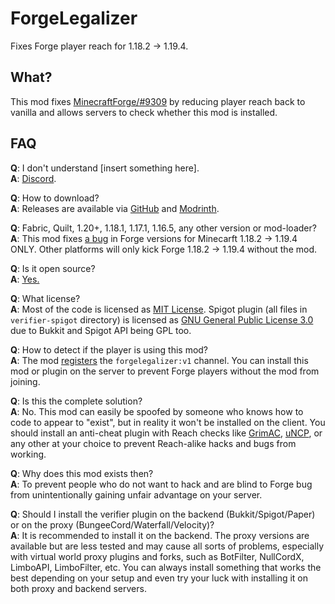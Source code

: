 # ForgeLegalizer

Fixes Forge player reach for 1.18.2 -> 1.19.4.

## What?

This mod fixes [MinecraftForge/#9309](https://github.com/MinecraftForge/MinecraftForge/issues/9309) by reducing player
reach back
to vanilla and allows servers to check whether this mod is installed.

## FAQ

**Q**: I don't understand [insert something here].  
**A**: [Discord](https://dsc.gg/vidtu).

**Q**: How to download?  
**A**: Releases are available via [GitHub](https://github.com/BromineMC/ForgeLegalizer/releases)
and [Modrinth](https://modrinth.com/mod/forgelegalizer).

**Q**: Fabric, Quilt, 1.20+, 1.18.1, 1.17.1, 1.16.5, any other version or mod-loader?  
**A**: This mod fixes [a bug](https://github.com/MinecraftForge/MinecraftForge/issues/9309) in Forge versions for
Minecarft 1.18.2 -> 1.19.4 ONLY. Other platforms will only kick Forge 1.18.2 -> 1.19.4 without the mod.

**Q**: Is it open source?  
**A**: [Yes.](https://github.com/BromineMC/ForgeLegalizer)

**Q**: What license?  
**A**: Most of the code is licensed as [MIT License](https://github.com/BromineMC/ForgeLegalizer/blob/main/LICENSE).
Spigot plugin (all files in `verifier-spigot` directory) is licensed
as [GNU General Public License 3.0](https://github.com/BromineMC/ForgeLegalizer/blob/main/verifier-spigot/COPYING) due
to Bukkit and Spigot API being GPL too.

**Q**: How to detect if the player is using this mod?  
**A**: The mod [registers](https://wiki.vg/Plugin_channels#minecraft:register) the `forgelegalizer:v1` channel. You can
install this mod or plugin on the server to prevent Forge players without the mod from joining.

**Q**: Is this the complete solution?  
**A**: No. This mod can easily be spoofed by someone who knows how to code to appear to "exist", but in reality it won't
be installed on the client. You should install an anti-cheat plugin with Reach checks
like [GrimAC](https://github.com/GrimAnticheat/Grim), [uNCP](https://github.com/Updated-NoCheatPlus/NoCheatPlus), or any
other at your choice to prevent Reach-alike hacks and bugs from working.

**Q**: Why does this mod exists then?  
**A**: To prevent people who do not want to hack and are blind to Forge bug from unintentionally gaining unfair
advantage on your server.

**Q**: Should I install the verifier plugin on the backend (Bukkit/Spigot/Paper) or on the proxy
(BungeeCord/Waterfall/Velocity)?  
**A**: It is recommended to install it on the backend. The proxy versions are available but are less tested and may
cause all sorts of problems, especially with virtual world proxy plugins and forks, such as BotFilter, NullCordX,
LimboAPI, LimboFilter, etc. You can always install something that works the best depending on your setup and even try
your luck with installing it on both proxy and backend servers.
